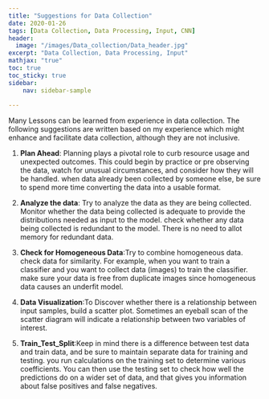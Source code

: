 ```yaml
---
title: "Suggestions for Data Collection"
date: 2020-01-26
tags: [Data Collection, Data Processing, Input, CNN]
header:
  image: "/images/Data_collection/Data_header.jpg"
excerpt: "Data Collection, Data Processing, Input"
mathjax: "true"
toc: true
toc_sticky: true
sidebar:
    nav: sidebar-sample
    
---
```

Many Lessons can be learned from experience in data collection. The following suggestions are written based on my experience which might enhance and facilitate data collection, although they are not inclusive.

1. **Plan Ahead**: Planning plays a pivotal role to curb resource usage and unexpected outcomes. This could begin by practice or pre observing the data, watch for unusual circumstances, and consider how they will be handled. when data already been collected by someone else, be sure to spend more time converting the data into a usable format.

2. **Analyze the data**: Try to analyze the data as they are being collected. Monitor whether the data being collected is adequate to provide the distributions needed as input to the model. check whether any data being collected is redundant to the model. There is no need to allot memory for redundant data.

3. **Check for Homogeneous Data**:Try to combine homogeneous data. check data for similarity. For example, when you want to train a classifier and you want to collect data (images) to train the classifier. make sure your data is free from duplicate images since homogeneous data causes an underfit model.

4. **Data Visualization**:To Discover whether there is a relationship between input samples, build a scatter plot. Sometimes an eyeball scan of the scatter diagram will indicate a relationship between two variables of interest.

5. **Train_Test_Split**:Keep in mind there is a difference between test data and train data, and be sure to maintain separate data for training and testing. you run calculations on the training set to determine various coefficients. You can then use the testing set to check how well the predictions do on a wider set of data, and that gives you information about false positives and false negatives.
